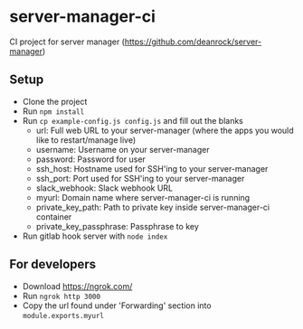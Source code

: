 # server-manager-ci

CI project for server manager (https://github.com/deanrock/server-manager)

## Setup

  - Clone the project
  - Run `npm install`
  - Run `cp example-config.js config.js` and fill out the blanks
    - url: Full web URL to your server-manager (where the apps you would like to restart/manage live)
    - username: Username on your server-manager
    - password: Password for user
    - ssh_host: Hostname used for SSH'ing to your server-manager
    - ssh_port: Port used for SSH'ing to your server-manager
    - slack_webhook: Slack webhook URL
    - myurl: Domain name where server-manager-ci is running
    - private_key_path: Path to private key inside server-manager-ci container
    - private_key_passphrase: Passphrase to key
  - Run gitlab hook server with `node index`

## For developers

  - Download https://ngrok.com/
  - Run `ngrok http 3000`
  - Copy the url found under 'Forwarding' section into `module.exports.myurl`
